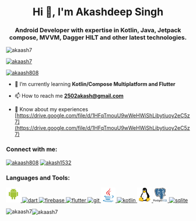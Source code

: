 <h1 align="center">Hi 👋, I'm Akashdeep Singh</h1>
<h3 align="center">Android Developer with expertise in Kotlin, Java, Jetpack compose, MVVM, Dagger HILT and other latest technologies.</h3>

<p align="left"> <img src="https://komarev.com/ghpvc/?username=akaash7&label=Profile%20views&color=0e75b6&style=flat" alt="akaash7" /> </p>

<p align="left"> <a href="https://github.com/ryo-ma/github-profile-trophy"><img src="https://github-profile-trophy.vercel.app/?username=akaash7" alt="akaash7" /></a> </p>

<p align="left"> <a href="https://twitter.com/akaash808" target="blank"><img src="https://img.shields.io/twitter/follow/akaash808?logo=twitter&style=for-the-badge" alt="akaash808" /></a> </p>

- 🌱 I’m currently learning **Kotlin/Compose Multiplatform and Flutter**

- 📫 How to reach me **2502akash@gmail.com**

- 📄 Know about my experiences [https://drive.google.com/file/d/1HFqTmouU9wWeHWiShLibytiuoy2eC5z7](https://drive.google.com/file/d/1HFqTmouU9wWeHWiShLibytiuoy2eC5z7)

<h3 align="left">Connect with me:</h3>
<p align="left">
<a href="https://twitter.com/akaash808" target="blank"><img align="center" src="https://raw.githubusercontent.com/rahuldkjain/github-profile-readme-generator/master/src/images/icons/Social/twitter.svg" alt="akaash808" height="30" width="40" /></a>
<a href="https://linkedin.com/in/akash1532" target="blank"><img align="center" src="https://raw.githubusercontent.com/rahuldkjain/github-profile-readme-generator/master/src/images/icons/Social/linked-in-alt.svg" alt="akash1532" height="30" width="40" /></a>
</p>

<h3 align="left">Languages and Tools:</h3>
<p align="left"> <a href="https://developer.android.com" target="_blank" rel="noreferrer"> <img src="https://raw.githubusercontent.com/devicons/devicon/master/icons/android/android-original-wordmark.svg" alt="android" width="40" height="40"/> </a> <a href="https://dart.dev" target="_blank" rel="noreferrer"> <img src="https://www.vectorlogo.zone/logos/dartlang/dartlang-icon.svg" alt="dart" width="40" height="40"/> </a> <a href="https://firebase.google.com/" target="_blank" rel="noreferrer"> <img src="https://www.vectorlogo.zone/logos/firebase/firebase-icon.svg" alt="firebase" width="40" height="40"/> </a> <a href="https://flutter.dev" target="_blank" rel="noreferrer"> <img src="https://www.vectorlogo.zone/logos/flutterio/flutterio-icon.svg" alt="flutter" width="40" height="40"/> </a> <a href="https://git-scm.com/" target="_blank" rel="noreferrer"> <img src="https://www.vectorlogo.zone/logos/git-scm/git-scm-icon.svg" alt="git" width="40" height="40"/> </a> <a href="https://www.java.com" target="_blank" rel="noreferrer"> <img src="https://raw.githubusercontent.com/devicons/devicon/master/icons/java/java-original.svg" alt="java" width="40" height="40"/> </a> <a href="https://kotlinlang.org" target="_blank" rel="noreferrer"> <img src="https://www.vectorlogo.zone/logos/kotlinlang/kotlinlang-icon.svg" alt="kotlin" width="40" height="40"/> </a> <a href="https://www.linux.org/" target="_blank" rel="noreferrer"> <img src="https://raw.githubusercontent.com/devicons/devicon/master/icons/linux/linux-original.svg" alt="linux" width="40" height="40"/> </a> <a href="https://www.postgresql.org" target="_blank" rel="noreferrer"> <img src="https://raw.githubusercontent.com/devicons/devicon/master/icons/postgresql/postgresql-original-wordmark.svg" alt="postgresql" width="40" height="40"/> </a> <a href="https://www.sqlite.org/" target="_blank" rel="noreferrer"> <img src="https://www.vectorlogo.zone/logos/sqlite/sqlite-icon.svg" alt="sqlite" width="40" height="40"/> </a> </p>

<p><img align="left" src="https://github-readme-stats.vercel.app/api/top-langs?username=akaash7&show_icons=true&locale=en&layout=compact" alt="akaash7" /></p>

<p><img align="center" src="https://github-readme-streak-stats.herokuapp.com/?user=akaash7&" alt="akaash7" /></p>
